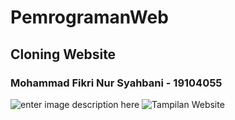 # PemrogramanWeb
## Cloning Website
### Mohammad Fikri Nur Syahbani - 19104055
![enter image description here](https://i.ibb.co/x36nCJc/Screenshot-2021-10-16-135847.png)
![Tampilan Website](https://giphy.com/gifs/96ldc5kGTYTIHRREQe)
